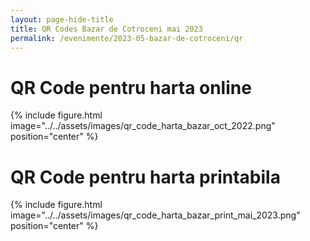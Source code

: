 ```yaml
---
layout: page-hide-title
title: QR Codes Bazar de Cotroceni mai 2023
permalink: /evenimente/2023-05-bazar-de-cotroceni/qr
---
```


# QR Code pentru harta online

{% include figure.html image="../../assets/images/qr_code_harta_bazar_oct_2022.png" position="center" %}

# QR Code pentru harta printabila

{% include figure.html image="../../assets/images/qr_code_harta_bazar_print_mai_2023.png" position="center" %}
